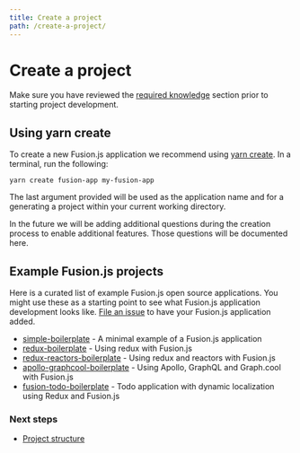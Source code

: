 ```yaml
---
title: Create a project
path: /create-a-project/
---
```


# Create a project

Make sure you have reviewed the [required knowledge](/docs/getting-started/required-knowledge/) section prior to starting project development.

## Using yarn create

To create a new Fusion.js application we recommend using [yarn create](https://yarnpkg.com/lang/en/docs/cli/create/). In a terminal, run the following:

```
yarn create fusion-app my-fusion-app
```

The last argument provided will be used as the application name and for a generating a project within your current working directory.

In the future we will be adding additional questions during the creation process to enable additional features. Those questions will be documented here.

## Example Fusion.js projects

Here is a curated list of example Fusion.js open source applications. You might use these as a starting point to see what Fusion.js application development looks like. [File an issue](https://github.com/fusionjs/fusionjs.github.io/issues/new) to have your Fusion.js application added.

* [simple-boilerplate](https://github.com/KevinGrandon/fusion-boilerplate/tree/master/simple-boilerplate) - A minimal example of a Fusion.js application
* [redux-boilerplate](https://github.com/KevinGrandon/fusion-boilerplate/tree/master/redux-boilerplate) - Using redux with Fusion.js
* [redux-reactors-boilerplate](https://github.com/KevinGrandon/fusion-boilerplate/tree/master/redux-reactors-boilerplate) - Using redux and reactors with Fusion.js
* [apollo-graphcool-boilerplate](https://github.com/KevinGrandon/fusion-boilerplate/tree/master/apollo-graphcool-boilerplate) - Using Apollo, GraphQL and Graph.cool with Fusion.js
* [fusion-todo-boilerplate](https://github.com/austin94/fusion-todo-boilerplate) - Todo application with dynamic localization using Redux and Fusion.js

### Next steps

* [Project structure](/docs/getting-started/project-structure)
